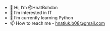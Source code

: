 - 👋 Hi, I’m @HnatBohdan
- 👀 I’m interested in IT
- 🌱 I’m currently learning Python
- 📫 How to reach me - hnatiuk.b08@gmail.com

<!---
HnatBohdan/HnatBohdan is a ✨ special ✨ repository because its `README.md` (this file) appears on your GitHub profile.
You can click the Preview link to take a look at your changes.
--->
